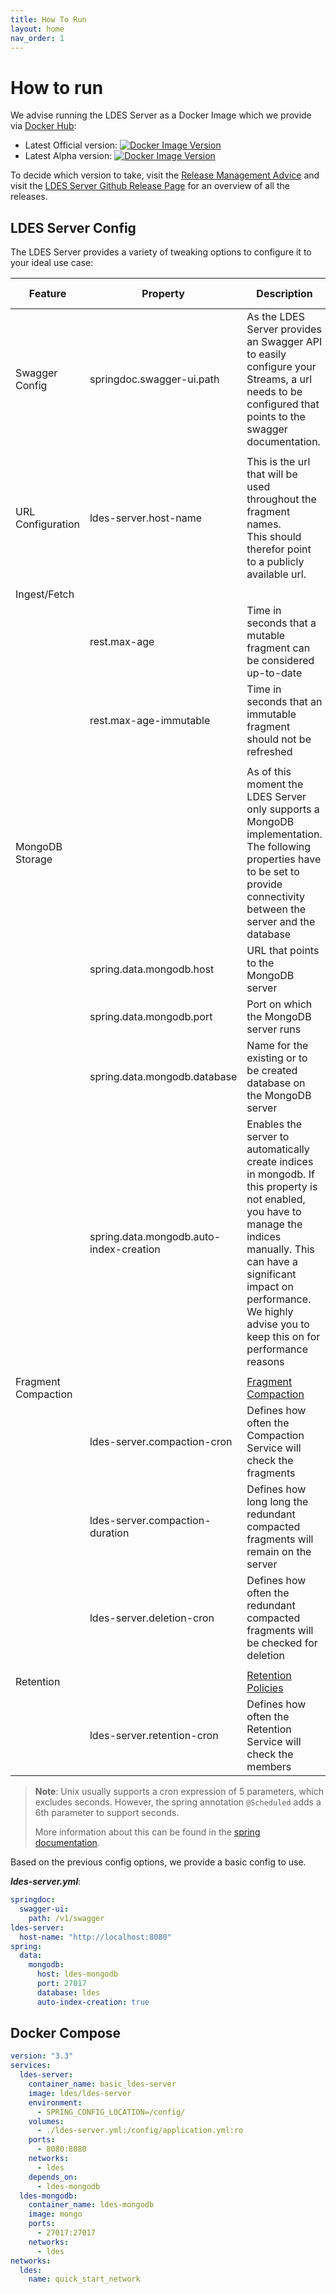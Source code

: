```yaml
---
title: How To Run
layout: home
nav_order: 1
---
```


# How to run

We advise running the LDES Server as a Docker Image which we provide
via [Docker Hub](https://hub.docker.com/r/ldes/ldes-server/):

* Latest Official
  version: [![Docker Image Version](https://img.shields.io/docker/v/ldes/ldes-server/latest)](https://hub.docker.com/r/ldes/ldes-server/tags)
* Latest Alpha
  version: [![Docker Image Version](https://img.shields.io/docker/v/ldes/ldes-server)](https://hub.docker.com/r/ldes/ldes-server/tags)

To decide which version to take, visit
the [Release Management Advice](https://informatievlaanderen.github.io/VSDS-Tech-Docs/release/Release_Management#which-version-should-i-use)
and visit the [LDES Server Github Release Page](https://github.com/Informatievlaanderen/VSDS-LDESServer4J/releases/) for
an overview of all the releases.

## LDES Server Config

The LDES Server provides a variety of tweaking options to configure it to your ideal use case:

| Feature             | Property                                | Description                                                                                                                                                                                                                                                   | Default Value |
|---------------------|-----------------------------------------|---------------------------------------------------------------------------------------------------------------------------------------------------------------------------------------------------------------------------------------------------------------|---------------|
| Swagger Config      | springdoc.swagger-ui.path               | As the LDES Server provides an Swagger API to easily configure your Streams, a url needs to be configured that points to the swagger documentation.                                                                                                           |               |
|                     |                                         |                                                                                                                                                                                                                                                               |               |
| URL Configuration   | ldes-server.host-name                   | This is the url that will be used throughout the fragment names. <br>This should therefor point to a publicly available url.                                                                                                                                  |               |
|                     | 
| Ingest/Fetch        | 
|                     | rest.max-age                            | Time in seconds that a mutable fragment can be considered up-to-date                                                                                                                                                                                          | 60            |
|                     | rest.max-age-immutable                  | Time in seconds that an immutable fragment should not be refreshed                                                                                                                                                                                            | 604800        |
|                     |                                         |                                                                                                                                                                                                                                                               |               |
| MongoDB Storage     |                                         | As of this moment the LDES Server only supports a MongoDB implementation. <br> The following properties have to be set to provide connectivity between the server and the database                                                                            |               |
|                     | spring.data.mongodb.host                | URL that points to the MongoDB server                                                                                                                                                                                                                         |               |
|                     | spring.data.mongodb.port                | Port on which the MongoDB server runs                                                                                                                                                                                                                         |               |
|                     | spring.data.mongodb.database            | Name for the existing or to be created database on the MongoDB server                                                                                                                                                                                         |               |
|                     | spring.data.mongodb.auto-index-creation | Enables the server to automatically create indices in mongodb. If this property is not enabled, you have to manage the indices manually. This can have a significant impact on performance. <br> We highly advise you to keep this on for performance reasons |               |
|                     |                                         |                                                                                                                                                                                                                                                               |               |
| Fragment Compaction |                                         | [Fragment Compaction](./features/compaction)                                                                                                                                                                                                                  |               |                                                                                                                                 |
|                     | ldes-server.compaction-cron             | Defines how often the Compaction Service will check the fragments                                                                                                                                                                                             | 0 0 0 * * *   |
|                     | ldes-server.compaction-duration         | Defines how long long the redundant compacted fragments will remain on the server                                                                                                                                                                             | PD7           |
|                     | ldes-server.deletion-cron               | Defines how often the redundant compacted fragments will be checked for deletion                                                                                                                                                                              | 0 0 0 * * *   |
|                     |                                         |                                                                                                                                                                                                                                                               |               |
| Retention           |                                         | [Retention Policies](./configuration/retention-policies)                                                                                                                                                                                                      |               |
|                     | ldes-server.retention-cron              | Defines how often the Retention Service will check the members                                                                                                                                                                                                | 0 0 0 * * *   |

> **Note**: Unix usually supports a cron expression of 5 parameters, which excludes seconds. However, the spring
> annotation `@Scheduled` adds a 6th parameter to support seconds.
>
> More information about this can be found in
> the [spring documentation](https://docs.spring.io/spring-framework/docs/current/javadoc-api/org/springframework/scheduling/support/CronExpression.html).

Based on the previous config options, we provide a basic config to use.

***ldes-server.yml***:

````yaml
springdoc:
  swagger-ui:
    path: /v1/swagger
ldes-server:
  host-name: "http://localhost:8080"
spring:
  data:
    mongodb:
      host: ldes-mongodb
      port: 27017
      database: ldes
      auto-index-creation: true
````

## Docker Compose

````yaml
version: "3.3"
services:
  ldes-server:
    container_name: basic_ldes-server
    image: ldes/ldes-server
    environment:
      - SPRING_CONFIG_LOCATION=/config/
    volumes:
      - ./ldes-server.yml:/config/application.yml:ro
    ports:
      - 8080:8080
    networks:
      - ldes
    depends_on:
      - ldes-mongodb
  ldes-mongodb:
    container_name: ldes-mongodb
    image: mongo
    ports:
      - 27017:27017
    networks:
      - ldes
networks:
  ldes:
    name: quick_start_network
````